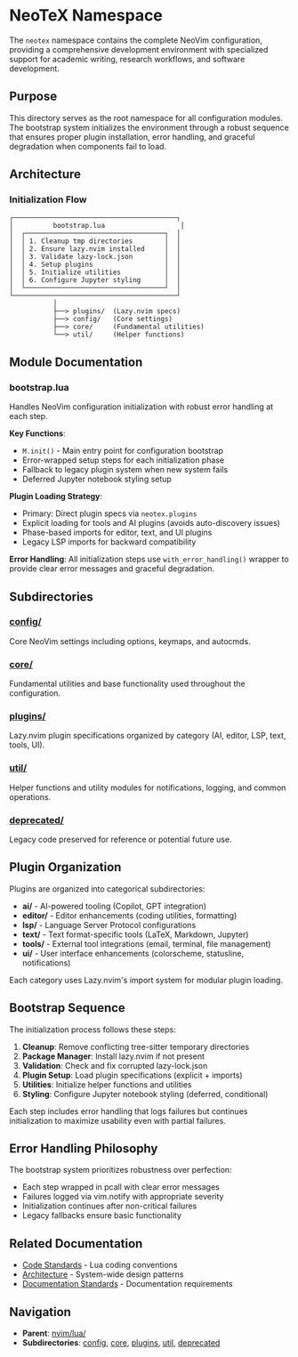 # NeoTeX Namespace

The `neotex` namespace contains the complete NeoVim configuration, providing a comprehensive development environment with specialized support for academic writing, research workflows, and software development.

## Purpose

This directory serves as the root namespace for all configuration modules. The bootstrap system initializes the environment through a robust sequence that ensures proper plugin installation, error handling, and graceful degradation when components fail to load.

## Architecture

### Initialization Flow

```
┌─────────────────────────────────────────┐
│          bootstrap.lua                   │
│  ┌───────────────────────────────────┐  │
│  │ 1. Cleanup tmp directories        │  │
│  │ 2. Ensure lazy.nvim installed     │  │
│  │ 3. Validate lazy-lock.json        │  │
│  │ 4. Setup plugins                  │  │
│  │ 5. Initialize utilities           │  │
│  │ 6. Configure Jupyter styling      │  │
│  └───────────────────────────────────┘  │
└─────────────────────────────────────────┘
           │
           ├──> plugins/  (Lazy.nvim specs)
           ├──> config/   (Core settings)
           ├──> core/     (Fundamental utilities)
           └──> util/     (Helper functions)
```

## Module Documentation

### bootstrap.lua

Handles NeoVim configuration initialization with robust error handling at each step.

**Key Functions**:
- `M.init()` - Main entry point for configuration bootstrap
- Error-wrapped setup steps for each initialization phase
- Fallback to legacy plugin system when new system fails
- Deferred Jupyter notebook styling setup

**Plugin Loading Strategy**:
- Primary: Direct plugin specs via `neotex.plugins`
- Explicit loading for tools and AI plugins (avoids auto-discovery issues)
- Phase-based imports for editor, text, and UI plugins
- Legacy LSP imports for backward compatibility

**Error Handling**:
All initialization steps use `with_error_handling()` wrapper to provide clear error messages and graceful degradation.

## Subdirectories

### [config/](config/README.md)
Core NeoVim settings including options, keymaps, and autocmds.

### [core/](core/README.md)
Fundamental utilities and base functionality used throughout the configuration.

### [plugins/](plugins/README.md)
Lazy.nvim plugin specifications organized by category (AI, editor, LSP, text, tools, UI).

### [util/](util/README.md)
Helper functions and utility modules for notifications, logging, and common operations.

### [deprecated/](deprecated/README.md)
Legacy code preserved for reference or potential future use.

## Plugin Organization

Plugins are organized into categorical subdirectories:

- **ai/** - AI-powered tooling (Copilot, GPT integration)
- **editor/** - Editor enhancements (coding utilities, formatting)
- **lsp/** - Language Server Protocol configurations
- **text/** - Text format-specific tools (LaTeX, Markdown, Jupyter)
- **tools/** - External tool integrations (email, terminal, file management)
- **ui/** - User interface enhancements (colorscheme, statusline, notifications)

Each category uses Lazy.nvim's import system for modular plugin loading.

## Bootstrap Sequence

The initialization process follows these steps:

1. **Cleanup**: Remove conflicting tree-sitter temporary directories
2. **Package Manager**: Install lazy.nvim if not present
3. **Validation**: Check and fix corrupted lazy-lock.json
4. **Plugin Setup**: Load plugin specifications (explicit + imports)
5. **Utilities**: Initialize helper functions and utilities
6. **Styling**: Configure Jupyter notebook styling (deferred, conditional)

Each step includes error handling that logs failures but continues initialization to maximize usability even with partial failures.

## Error Handling Philosophy

The bootstrap system prioritizes robustness over perfection:

- Each step wrapped in pcall with clear error messages
- Failures logged via vim.notify with appropriate severity
- Initialization continues after non-critical failures
- Legacy fallbacks ensure basic functionality

## Related Documentation

- [Code Standards](../../docs/CODE_STANDARDS.md) - Lua coding conventions
- [Architecture](../../docs/ARCHITECTURE.md) - System-wide design patterns
- [Documentation Standards](../../docs/DOCUMENTATION_STANDARDS.md) - Documentation requirements

## Navigation

- **Parent**: [nvim/lua/](../README.md)
- **Subdirectories**: [config](config/README.md), [core](core/README.md), [plugins](plugins/README.md), [util](util/README.md), [deprecated](deprecated/README.md)
